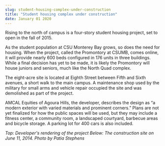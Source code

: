 ```yaml
---
slug: student-housing-complex-under-construction
title: "Student housing complex under construction"
date: January 01 2020
---
```


 
<p>
  Rising to the north of campus is a four-story student housing project, set to
  open in the fall of 2015.
</p>
<p>
  As the student population at CSU Monterey Bay grows, so does the need for
  housing. When the project, called the Promontory at CSUMB, comes online, it
  will provide nearly 600 beds configured in 176 units in three buildings. While
  a final decision has yet to be made, it is likely the Promontory will house
  juniors and seniors, much like the North Quad complex.
</p>
<p>
  The eight-acre site is located at Eighth Street between Fifth and Sixth
  avenues, a short walk to the main campus. A maintenance shop used by the
  military for small arms and vehicle repair occupied the site and was
  demolished as part of the project.
</p>
<p>
  AMCAL Equities of Agoura Hills, the developer, describes the design as “a
  modern exterior with varied materials and prominent corners.” Plans are not
  yet finalized for how the public spaces will be used, but they may include a
  fitness center, a community room, a landscaped courtyard, barbecue areas and
  bicycle storage. A parking lot for 400 cars is also included.
</p>
<p>
  <em
    >Top: Developer's rendering of the project Below: The construction site on
    June 11, 2014. Photo by Patia Stephens</em
  >
</p>
 

